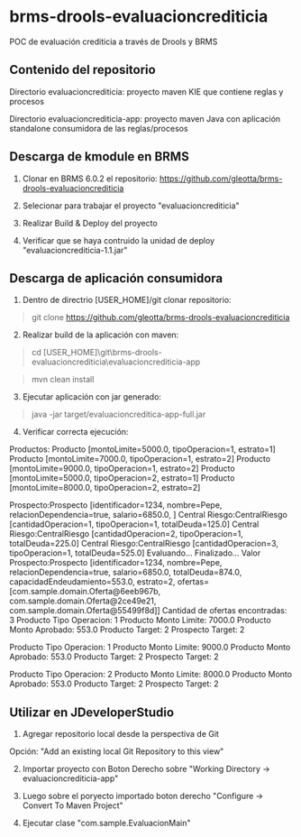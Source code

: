 brms-drools-evaluacioncrediticia
================================
POC de evaluación crediticia a través de Drools y BRMS


Contenido del repositorio
-------------------------
Directorio evaluacioncrediticia: proyecto maven KIE que contiene reglas y procesos

Directorio evaluacioncrediticia-app: proyecto maven Java con aplicación standalone consumidora de las reglas/procesos 


Descarga de kmodule en BRMS
----------------------------
1) Clonar en BRMS 6.0.2 el repositorio: https://github.com/gleotta/brms-drools-evaluacioncrediticia

2) Selecionar para trabajar el proyecto "evaluacioncrediticia"

3) Realizar Build & Deploy del proyecto 

4) Verificar que se haya contruido la unidad de deploy "evaluacioncrediticia-1.1.jar"


Descarga de aplicación consumidora
-----------------------------------
1) Dentro de directrio [USER_HOME]/git clonar repositorio: 

>git clone https://github.com/gleotta/brms-drools-evaluacioncrediticia

2) Realizar build de la aplicación con maven:

>cd [USER_HOME]\git\brms-drools-evaluacioncrediticia\evaluacioncrediticia-app

>mvn clean install

3) Ejecutar aplicación con jar generado:

>java -jar target/evaluacioncreditica-app-full.jar

4) Verificar correcta ejecución:

Productos:
Producto [montoLimite=5000.0, tipoOperacion=1, estrato=1]
Producto [montoLimite=7000.0, tipoOperacion=1, estrato=2]
Producto [montoLimite=9000.0, tipoOperacion=1, estrato=2]
Producto [montoLimite=5000.0, tipoOperacion=2, estrato=1]
Producto [montoLimite=8000.0, tipoOperacion=2, estrato=2]

Prospecto:Prospecto [identificador=1234, nombre=Pepe, relacionDependencia=true, salario=6850.0, ]
Central Riesgo:CentralRiesgo [cantidadOperacion=1, tipoOperacion=1, totalDeuda=125.0]
Central Riesgo:CentralRiesgo [cantidadOperacion=2, tipoOperacion=1, totalDeuda=225.0]
Central Riesgo:CentralRiesgo [cantidadOperacion=3, tipoOperacion=1, totalDeuda=525.0]
Evaluando...
Finalizado...
Valor Prospecto:Prospecto [identificador=1234, nombre=Pepe, relacionDependencia=true, salario=6850.0, totalDeuda=874.0, capacidadEndeudamiento=553.0, estrato=2, ofertas=[com.sample.domain.Oferta@6eeb967b, com.sample.domain.Oferta@2ce49e21, com.sample.domain.Oferta@55499f8d]]
Cantidad de ofertas encontradas: 3
Producto Tipo Operacion: 1
Producto Monto Limite: 7000.0
Producto Monto Aprobado: 553.0
Producto Target: 2
Prospecto Target: 2

Producto Tipo Operacion: 1
Producto Monto Limite: 9000.0
Producto Monto Aprobado: 553.0
Producto Target: 2
Prospecto Target: 2

Producto Tipo Operacion: 2
Producto Monto Limite: 8000.0
Producto Monto Aprobado: 553.0
Producto Target: 2
Prospecto Target: 2


Utilizar en JDeveloperStudio
-----------------------------

1) Agregar repositorio local desde la perspectiva de Git

Opción: "Add an existing local Git Repository to this view"

2) Importar proyecto con Boton Derecho sobre "Working Directory -> evaluacioncrediticia-app"

3) Luego sobre el poryecto importado boton derecho "Configure -> Convert To Maven Project"

4) Ejecutar clase "com.sample.EvaluacionMain" 

